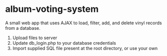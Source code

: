 # album-voting-system
A small web app that uses AJAX to load, filter, add, and delete vinyl records from a database.

1. Upload files to server
2. Update db_login.php to your database credentials
3. Import supplied SQL file present at the root directory, or use your own
